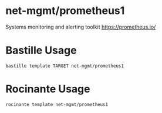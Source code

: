# net-mgmt/prometheus1
Systems monitoring and alerting toolkit
https://prometheus.io/

# Bastille Usage
```shell
bastille template TARGET net-mgmt/prometheus1
```

# Rocinante Usage
```shell
rocinante template net-mgmt/prometheus1
```
